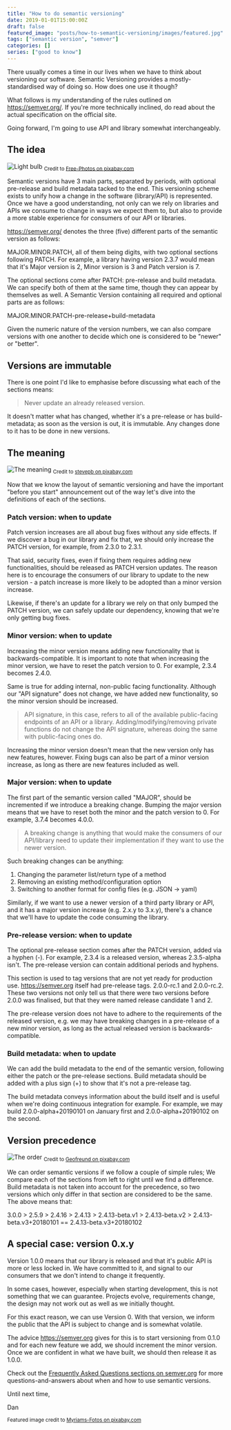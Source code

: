 ```yaml
---
title: "How to do semantic versioning"
date: 2019-01-01T15:00:00Z
draft: false
featured_image: "posts/how-to-semantic-versioning/images/featured.jpg"
tags: ["semantic version", "semver"]
categories: []
series: ["good to know"]
---
```


There usually comes a time in our lives when we have to think about versioning our software. Semantic Versioning provides a mostly-standardised way of doing so. How does one use it though?

<!--more-->

What follows is my understanding of the rules outlined on https://semver.org/. If you're more technically inclined, do read about the actual specification on the official site.

Going forward, I'm going to use API and library somewhat interchangeably.

## The idea

![Light bulb](images/lightbulb.jpg)
<sub>Credit to [Free-Photos on pixabay.com](https://pixabay.com/en/light-bulb-lightbulb-light-bulb-1246043/)</sub>

Semantic versions have 3 main parts, separated by periods, with optional pre-release and build metadata tacked to the end. This versioning scheme exists to unify how a change in the software (library/API) is represented. Once we have a good understanding, not only can we rely on libraries and APIs we consume to change in ways we expect them to, but also to provide a more stable experience for consumers of our API or libraries.

https://semver.org/ denotes the three (five) different parts of the semantic version as follows:

MAJOR.MINOR.PATCH, all of them being digits, with two optional sections following PATCH. For example, a library having version 2.3.7 would mean that it's Major version is 2, Minor version is 3 and Patch version is 7.

The optional sections come after PATCH: pre-release and build metadata. We can specify both of them at the same time, though they can appear by themselves as well. A Semantic Version containing all required and optional parts are as follows:

MAJOR.MINOR.PATCH-pre-release+build-metadata

Given the numeric nature of the version numbers, we can also compare versions with one another to decide which one is considered to be "newer" or "better".

## Versions are immutable

There is one point I'd like to emphasise before discussing what each of the sections means:

> Never update an already released version.

It doesn't matter what has changed, whether it's a pre-release or has build-metadata; as soon as the version is out, it is immutable. Any changes done to it has to be done in new versions.

## The meaning

![The meaning](images/meaning.jpg)
<sub>Credit to [stevepb on pixabay.com](https://pixabay.com/en/dictionary-reference-book-learning-1619740/)</sub>

Now that we know the layout of semantic versioning and have the important "before you start" announcement out of the way let's dive into the definitions of each of the sections.

### Patch version: when to update

Patch version increases are all about bug fixes without any side effects. If we discover a bug in our library and fix that, we should only increase the PATCH version, for example, from 2.3.0 to 2.3.1.

That said, security fixes, even if fixing them requires adding new functionalities, should be released as PATCH version updates. The reason here is to encourage the consumers of our library to update to the new version - a patch increase is more likely to be adopted than a minor version increase.

Likewise, if there's an update for a library we rely on that only bumped the PATCH version, we can safely update our dependency, knowing that we're only getting bug fixes.

### Minor version: when to update

Increasing the minor version means adding new functionality that is backwards-compatible. It is important to note that when increasing the minor version, we have to reset the patch version to 0. For example, 2.3.4 becomes 2.4.0.

Same is true for adding internal, non-public facing functionality. Although our "API signature" does not change, we have added new functionality, so the minor version should be increased.

> API signature, in this case, refers to all of the available public-facing endpoints of an API or a library. Adding/modifying/removing private functions do not change the API signature, whereas doing the same with public-facing ones do.

Increasing the minor version doesn't mean that the new version only has new features, however. Fixing bugs can also be part of a minor version increase, as long as there are new features included as well.

### Major version: when to update

The first part of the semantic version called "MAJOR", should be incremented if we introduce a breaking change. Bumping the major version means that we have to reset both the minor and the patch version to 0. For example, 3.7.4 becomes 4.0.0.

> A breaking change is anything that would make the consumers of our API/library need to update their implementation if they want to use the newer version.

Such breaking changes can be anything:

1. Changing the parameter list/return type of a method
2. Removing an existing method/configuration option
3. Switching to another format for config files (e.g. JSON -> yaml) 

Similarly, if we want to use a newer version of a third party library or API, and it has a major version increase (e.g. 2.x.y to 3.x.y), there's a chance that we'll have to update the code consuming the library.

### Pre-release version: when to update

The optional pre-release section comes after the PATCH version, added via a hyphen (-). For example, 2.3.4 is a released version, whereas 2.3.5-alpha isn't. The pre-release version can contain additional periods and hyphens.

This section is used to tag versions that are not yet ready for production use. <https://semver.org> itself had pre-release tags. 2.0.0-rc.1 and 2.0.0-rc.2. These two versions not only tell us that there were two versions before 2.0.0 was finalised, but that they were named release candidate 1 and 2.

The pre-release version does not have to adhere to the requirements of the released version, e.g. we may have breaking changes in a pre-release of a new minor version, as long as the actual released version is backwards-compatible.

### Build metadata: when to update

We can add the build metadata to the end of the semantic version, following either the patch or the pre-release sections. Build metadata should be added with a plus sign (+) to show that it's not a pre-release tag.

The build metadata conveys information about the build itself and is useful when we're doing continuous integration for example. For example, we may build 2.0.0-alpha+20190101 on January first and 2.0.0-alpha+20190102 on the second.

## Version precedence

![The order](images/order.jpg)
<sub>Credit to [Geofreund on pixabay.com](https://pixabay.com/en/geese-flying-flock-of-birds-team-618595/)</sub>

We can order semantic versions if we follow a couple of simple rules; We compare each of the sections from left to right until we find a difference. Build metadata is not taken into account for the precedence, so two versions which only differ in that section are considered to be the same. The above means that:

3.0.0 > 2.5.9 > 2.4.16 > 2.4.13 > 2.4.13-beta.v1 > 2.4.13-beta.v2 > 2.4.13-beta.v3+20180101 == 2.4.13-beta.v3+20180102

## A special case: version 0.x.y

Version 1.0.0 means that our library is released and that it's public API is more or less locked in. We have committed to it, and signal to our consumers that we don't intend to change it frequently.

In some cases, however, especially when starting development, this is not something that we can guarantee. Projects evolve, requirements change, the design may not work out as well as we initially thought.

For this exact reason, we can use Version 0. With that version, we inform the public that the API is subject to change and is somewhat volatile.

The advice <https://semver.org> gives for this is to start versioning from 0.1.0 and for each new feature we add, we should increment the minor version. Once we are confident in what we have built, we should then release it as 1.0.0.

Check out the [Frequently Asked Questions sections on semver.org](https://semver.org/#faq) for more questions-and-answers about when and how to use semantic versions.

Until next time,

Dan

<sub>Featured image credit to [Myriams-Fotos on pixabay.com](https://pixabay.com/en/teacup-cup-of-tea-peppermint-tea-2325722/)</sub>
